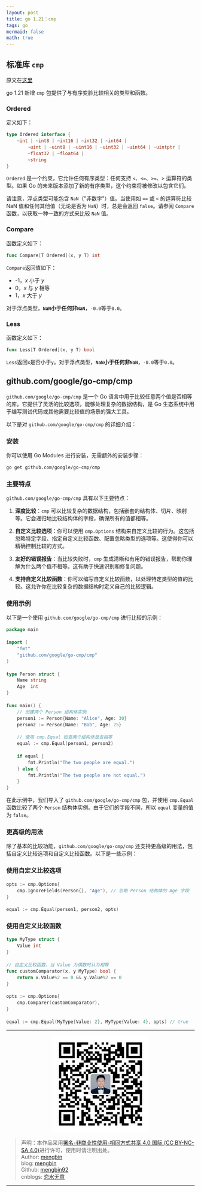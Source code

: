 ```yaml
---
layout: post
title: go 1.21：cmp
tags: go
mermaid: false
math: true
---  
```


## 标准库 `cmp`

原文在[这里](https://pkg.go.dev/cmp)

go 1.21 新增 `cmp` 包提供了与有序变脸比较相关的类型和函数。

### Ordered

定义如下：

```go
type Ordered interface {
	~int | ~int8 | ~int16 | ~int32 | ~int64 |
		~uint | ~uint8 | ~uint16 | ~uint32 | ~uint64 | ~uintptr |
		~float32 | ~float64 |
		~string
}
```

`Ordered` 是一个约束，它允许任何有序类型：任何支持 `<`、`<=`、`>=`、`>` 运算符的类型。如果 Go 的未来版本添加了新的有序类型，这个约束将被修改以包含它们。

请注意，浮点类型可能包含 `NaN`（"非数字"）值。当使用如 `==` 或 `<` 的运算符比较 NaN 值和任何其他值（无论是否为 `NaN`）时，总是会返回 `false`。请参阅 `Compare` 函数，以获取一种一致的方式来比较 `NaN` 值。

### Compare

函数定义如下：

```go
func Compare[T Ordered](x, y T) int
```

`Compare`返回值如下：

- -1，$x$ 小于 $y$
- 0，$x$ 与 $y$ 相等
- 1，$x$ 大于 $y$

对于浮点类型，**`NaN`**小于任何**非`NaN`**，`-0.0`等于`0.0`。

### Less

函数定义如下：

```go
func Less[T Ordered](x, y T) bool
```

`Less`返回`x`是否小于`y`。对于浮点类型，**`NaN`**小于任何**非`NaN`**，`-0.0`等于`0.0`。

## github.com/google/go-cmp/cmp

`github.com/google/go-cmp/cmp` 是一个 Go 语言中用于比较任意两个值是否相等的库。它提供了灵活的比较选项，能够处理复杂的数据结构，是 Go 生态系统中用于编写测试代码或其他需要比较值的场景的强大工具。

以下是对 `github.com/google/go-cmp/cmp` 的详细介绍：

### 安装

你可以使用 Go Modules 进行安装，无需额外的安装步骤：

```bash
go get github.com/google/go-cmp/cmp
```

### 主要特点

`github.com/google/go-cmp/cmp` 具有以下主要特点：

1. **深度比较**：`cmp` 可以比较复杂的数据结构，包括嵌套的结构体、切片、映射等。它会递归地比较结构体的字段，确保所有的值都相等。

2. **自定义比较选项**：你可以使用 `cmp.Options` 结构来自定义比较的行为。这包括忽略特定字段、指定自定义比较函数、配置忽略类型的选项等。这使得你可以精确控制比较的方式。

3. **友好的错误报告**：当比较失败时，`cmp` 生成清晰和有用的错误报告，帮助你理解为什么两个值不相等。这有助于快速识别和修复问题。

4. **支持自定义比较函数**：你可以编写自定义比较函数，以处理特定类型的值的比较。这允许你在比较复杂的数据结构时定义自己的比较逻辑。

### 使用示例

以下是一个使用 `github.com/google/go-cmp/cmp` 进行比较的示例：

```go
package main

import (
    "fmt"
    "github.com/google/go-cmp/cmp"
)

type Person struct {
    Name string
    Age  int
}

func main() {
    // 创建两个 Person 结构体实例
    person1 := Person{Name: "Alice", Age: 30}
    person2 := Person{Name: "Bob", Age: 25}

    // 使用 cmp.Equal 检查两个结构体是否相等
    equal := cmp.Equal(person1, person2)

    if equal {
        fmt.Println("The two people are equal.")
    } else {
        fmt.Println("The two people are not equal.")
    }
}
```

在此示例中，我们导入了 `github.com/google/go-cmp/cmp` 包，并使用 `cmp.Equal` 函数比较了两个 `Person` 结构体实例。由于它们的字段不同，所以 `equal` 变量的值为 `false`。

### 更高级的用法

除了基本的比较功能，`github.com/google/go-cmp/cmp` 还支持更高级的用法，包括自定义比较选项和自定义比较函数。以下是一些示例：

### 使用自定义比较选项

```go
opts := cmp.Options{
    cmp.IgnoreFields(Person{}, "Age"), // 忽略 Person 结构体的 Age 字段
}

equal := cmp.Equal(person1, person2, opts)
```

### 使用自定义比较函数

```go
type MyType struct {
    Value int
}

// 自定义比较函数，当 Value 为偶数时认为相等
func customComparator(x, y MyType) bool {
    return x.Value%2 == 0 && y.Value%2 == 0
}

opts := cmp.Options{
    cmp.Comparer(customComparator),
}

equal := cmp.Equal(MyType{Value: 2}, MyType{Value: 4}, opts) // true
```

---

<div align="center">
  <img src="../img/qrcode_wechat.jpg" alt="孟斯特">
</div>

> 声明：本作品采用[署名-非商业性使用-相同方式共享 4.0 国际 (CC BY-NC-SA 4.0)](https://creativecommons.org/licenses/by-nc-sa/4.0/deed.zh)进行许可，使用时请注明出处。  
> Author: [mengbin](mengbin1992@outlook.com)  
> blog: [mengbin](https://mengbin.top)  
> Github: [mengbin92](https://mengbin92.github.io/)  
> cnblogs: [恋水无意](https://www.cnblogs.com/lianshuiwuyi/)  

---
